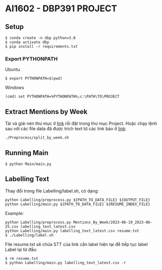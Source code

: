 # AI1602 - DBP391 PROJECT

## Setup
```
$ conda create -n dbp python=3.8
$ conda activate dbp
$ pip install -r requirements.txt
```
### Export PYTHONPATH
Ubuntu
```
$ export PYTHONPATH=$(pwd)
```
Windows
```
(cmd) set PYTHONPATH=%PYTHONPATH%;c:\PATH\TO\PROJECT
```
## Extract Mentions by Week
Tải và giải nén thư mục ở [link](https://drive.google.com/file/d/1SNaYdNTq7DUc-M_o3afE1ciY_mY8tRHX/view?usp=drive_link) rồi đặt trong thư mục Project.
Hoặc chạy lệnh sau với các file data đã được trích text từ các link báo ở [link](https://drive.google.com/drive/folders/15rWZJ4H4skCWS1y7iLZKf3UxEhMOjQAK?usp=drive_link):
```
./Preprocess/split_by_week.sh
```

## Running Main
```
$ python Main/main.py
```

## Labelling Text
Thay đổi trong file Labelling/label.sh, có dạng:
```
python Labelling/preprocess.py ${PATH_TO_DATA_FILE} ${OUTPUT_FILE}
python Labelling/main.py ${PATH_TO_DATA_FILE} ${RESUME_INDEX_FILE}
```

Example: 
``` 
python Labelling/preprocess.py Mentions_By_Week/2023-06-19_2023-06-25.csv labelling_text_latest.csv
python Labelling/main.py labelling_text_latest.csv resume.txt
$ ./Labelling/label.sh
```
File resume.txt sẽ chứa STT của link cần label hiện tại để tiếp tục label
Label lại từ đầu:
``` 
$ rm resume.txt
$ python Labelling/main.py labelling_text_latest.csv -r
```
